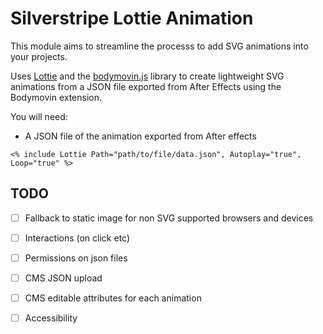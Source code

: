 # Silverstripe Lottie Animation

This module aims to streamline the processs to add SVG animations into your projects.

Uses [Lottie](https://airbnb.design/lottie/) and the [bodymovin.js](https://github.com/bodymovin) library to create lightweight SVG animations from a JSON file exported from After Effects using the Bodymovin extension.

You will need:

- A JSON file of the animation exported from After effects

```
<% include Lottie Path="path/to/file/data.json", Autoplay="true", Loop="true" %>
```

## TODO
- [ ] Fallback to static image for non SVG supported browsers and devices
- [ ] Interactions (on click etc)
- [ ] Permissions on json files
- [ ] CMS JSON upload
- [ ] CMS editable attributes for each animation
- [ ] Accessibility

